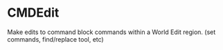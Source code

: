 # CMDEdit
Make edits to command block commands within a World Edit region. (set commands, find/replace tool, etc)
